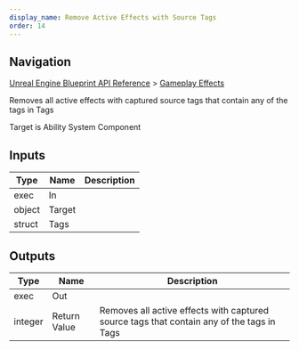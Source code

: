 ```yaml
---
display_name: Remove Active Effects with Source Tags
order: 14
---
```

## Navigation

[Unreal Engine Blueprint API Reference](https://dev.epicgames.com/documentation/en-us/unreal-engine/BlueprintAPI) > [Gameplay Effects](https://dev.epicgames.com/documentation/en-us/unreal-engine/BlueprintAPI/GameplayEffects)

Removes all active effects with captured source tags that contain any of the tags in Tags

Target is Ability System Component

## Inputs

| Type | Name | Description |
| --- | --- | --- |
| exec | In |  |
| object | Target |  |
| struct | Tags |  |

## Outputs

| Type | Name | Description |
| --- | --- | --- |
| exec | Out |  |
| integer | Return Value | Removes all active effects with captured source tags that contain any of the tags in Tags |
